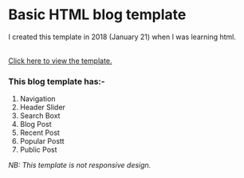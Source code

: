 <h1>Basic HTML blog template</h1>
<p>I created this template in 2018 (January 21) when I was learning html.</p> <br>
<a href="https://tansovir.github.io/basic-html-blog/">Click here to view the template.</a><br>
<h3>This blog template has:-</h3>
<ol>
  <li>Navigation</li>
  <li>Header Slider</li>
  <li>Search Boxt</li>
  <li>Blog Post</li>
  <li>Recent Post</li>
  <li>Popular Postt</li>
  <li>Public Post</li>
</ol>
<i>NB: This template is not responsive design.</i>
